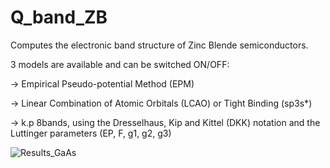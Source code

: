 # Q_band_ZB
Computes the electronic band structure of Zinc Blende semiconductors.

3 models are available and can be switched ON/OFF:

-> Empirical Pseudo-potential Method (EPM)

-> Linear Combination of Atomic Orbitals (LCAO) or Tight Binding (sp3s*)

-> k.p 8bands, using the Dresselhaus, Kip and Kittel (DKK) notation and the Luttinger parameters (EP, F, g1, g2, g3)

![Results_GaAs](https://user-images.githubusercontent.com/35040499/140704497-b56fadd2-548e-49ae-a7ed-82860316fc77.PNG)
